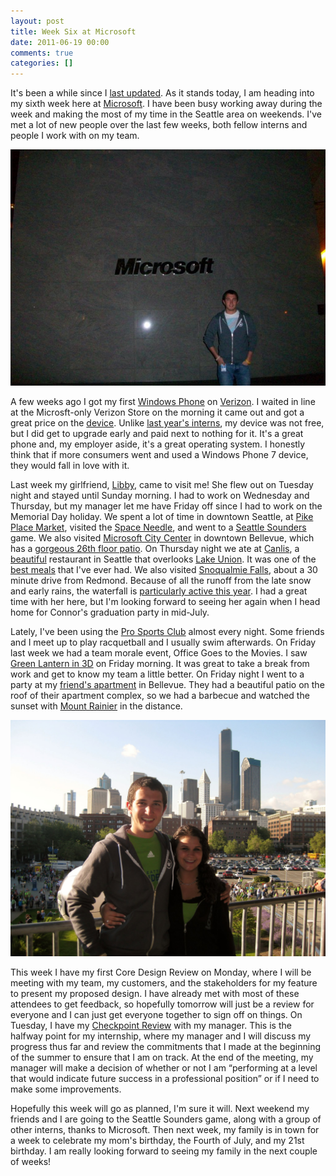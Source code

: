 ```yaml
---
layout: post
title: Week Six at Microsoft
date: 2011-06-19 00:00
comments: true
categories: []
---
```

<p>It's been a while since I <a href="http://mbmccormick.com/2011/06/becoming-a-program-manager/" target="_blank">last updated</a>. As it stands today, I am heading into my sixth week here at <a href="http://www.microsoft.com/en-us/default.aspx" target="_blank">Microsoft</a>. I have been busy working away during the week and making the most of my time in the Seattle area on weekends. I've met a lot of new people over the last few weeks, both fellow interns and people I work with on my team.</p>

<a href="/images/2012/05/248356_1478059603680_1599450320_31652388_2482181_n.jpg">
<img src="/images/2012/05/248356_1478059603680_1599450320_31652388_2482181_n.jpg" /></a>

<p>A few weeks ago I got my first <a href="http://www.microsoft.com/windowsphone/en-us/default.aspx" target="_blank">Windows Phone</a> on <a href="http://www.verizonwireless.com/b2c/index.html" target="_blank">Verizon</a>. I waited in line at the Microsft-only Verizon Store on the morning it came out and got a great price on the <a href="http://phones.verizonwireless.com/htc/trophy/" target="_blank">device</a>. Unlike <a href="http://gizmodo.com/5598897/ballmer-yes-interns-you-get-free-windows-phone-7-phones-too" target="_blank">last year's interns</a>, my device was not free, but I did get to upgrade early and paid next to nothing for it. It's a great phone and, my employer aside, it's a great operating system. I honestly think that if more consumers went and used a Windows Phone 7 device, they would fall in love with it.</p>

<p>Last week my girlfriend, <a href="http://elizabethpuccinelli.com/" target="_blank">Libby</a>, came to visit me! She flew out on Tuesday night and stayed until Sunday morning. I had to work on Wednesday and Thursday, but my manager let me have Friday off since I had to work on the Memorial Day holiday. We spent a lot of time in downtown Seattle, at <a href="http://www.pikeplacemarket.org/" target="_blank">Pike Place Market</a>, visited the <a href="http://www.spaceneedle.com/" target="_blank">Space Needle</a>, and went to a <a href="http://www.soundersfc.com/" target="_blank">Seattle Sounders</a> game. We also visited <a href="https://foursquare.com/venue/152205" target="_blank">Microsoft City Center</a> in downtown Bellevue, which has a <a href="https://twitter.com/mbmccormick/status/76826041682903040" target="_blank">gorgeous 26th floor patio</a>. On Thursday night we ate at <a href="http://www.canlis.com/" target="_blank">Canlis</a>, a <a href="http://www.canlis.com/place/" target="_blank">beautiful</a> restaurant in Seattle that overlooks <a href="http://en.wikipedia.org/wiki/Lake_Union" target="_blank">Lake Union</a>. It was one of the <a href="http://www.zagat.com/r/canlis-seattle" target="_blank">best meals</a> that I've ever had. We also visited <a href="http://www.snoqualmiefalls.com/" target="_blank">Snoqualmie Falls</a>, about a 30 minute drive from Redmond. Because of all the runoff from the late snow and early rains, the waterfall is <a href="http://www.tripadvisor.in/ShowUserReviews-g58748-d141315-r16389521-Snoqualmie_Falls-Snoqualmie_Washington.html#UR16389521" target="_blank">particularly active this year</a>. I had a great time with her here, but I'm looking forward to seeing her again when I head home for Connor's graduation party in mid-July.</p>

<p>Lately, I've been using the <a href="http://proclub.com/" target="_blank">Pro Sports Club</a> almost every night. Some friends and I meet up to play racquetball and I usually swim afterwards. On Friday last week we had a team morale event, Office Goes to the Movies. I saw <a href="http://www.imdb.com/title/tt1133985/" target="_blank">Green Lantern in 3D</a> on Friday morning. It was great to take a break from work and get to know my team a little better. On Friday night I went to a party at my <a href="https://foursquare.com/venue/387297" target="_blank">friend's apartment</a> in Bellevue. They had a beautiful patio on the roof of their apartment complex, so we had a barbecue and watched the sunset with <a href="http://en.wikipedia.org/wiki/Mount_Rainier" target="_blank">Mount Rainier</a> in the distance.</p>

<a href="/images/2012/05/259703_1918511117371_1079791409_32147636_5127330_o.jpg"><img src="/images/2012/05/259703_1918511117371_1079791409_32147636_5127330_o.jpg" /></a>

<p>This week I have my first Core Design Review on Monday, where I will be meeting with my team, my customers, and the stakeholders for my feature to present my proposed design. I have already met with most of these attendees to get feedback, so hopefully tomorrow will just be a review for everyone and I can just get everyone together to sign off on things. On Tuesday, I have my <a href="http://careers.microsoft.com/careers/en/us/internprogram.aspx" target="_blank">Checkpoint Review</a> with my manager. This is the halfway point for my internship, where my manager and I will discuss my progress thus far and review the commitments that I made at the beginning of the summer to ensure that I am on track. At the end of the meeting, my manager will make a decision of whether or not I am &ldquo;performing at a level that would indicate future success in a professional position&rdquo; or if I need to make some improvements.</p>

<p>Hopefully this week will go as planned, I'm sure it will. Next weekend my friends and I are going to the Seattle Sounders game, along with a group of other interns, thanks to Microsoft. Then next week, my family is in town for a week to celebrate my mom's birthday, the Fourth of July, and my 21st birthday. I am really looking forward to seeing my family in the next couple of weeks!</p>
